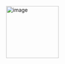 <img width="142" alt="image" src="https://github.com/user-attachments/assets/0c910693-edbe-4a54-be5a-9babbe02f8d8" />
